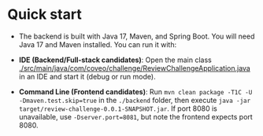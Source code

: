 # Quick start

- The backend is built with Java 17, Maven, and Spring Boot.
    You will need Java 17 and Maven installed.
    You can run it with:

- **IDE (Backend/Full-stack candidates)**: Open the main class [./src/main/java/com/coveo/challenge/ReviewChallengeApplication.java](./src/main/java/com/coveo/challenge/ReviewChallengeApplication.java) in an IDE and start it (debug or run mode).

- **Command Line (Frontend candidates)**: Run `mvn clean package -T1C -U -Dmaven.test.skip=true` in the `./backend` folder, then execute `java -jar target/review-challenge-0.0.1-SNAPSHOT.jar`.
    If port 8080 is unavailable, use `-Dserver.port=8081`, but note the frontend expects port 8080.
